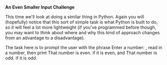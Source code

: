 <b> An Even Smaller Input Challenge </b>

This time we'll look at doing a similar thing in Python. Again you will (hopefully) notice that this sort of simple task is what Python is built to do, so it will feel a lot more lightweight (if you've programmed before though, you may want to think about where and why this kind of approach changes from an advantage to a disadvantage).

The task here is to prompt the user with the phrase Enter a number: , read in a number, then print That number is even. if it is even, and That number is odd. if it is odd.